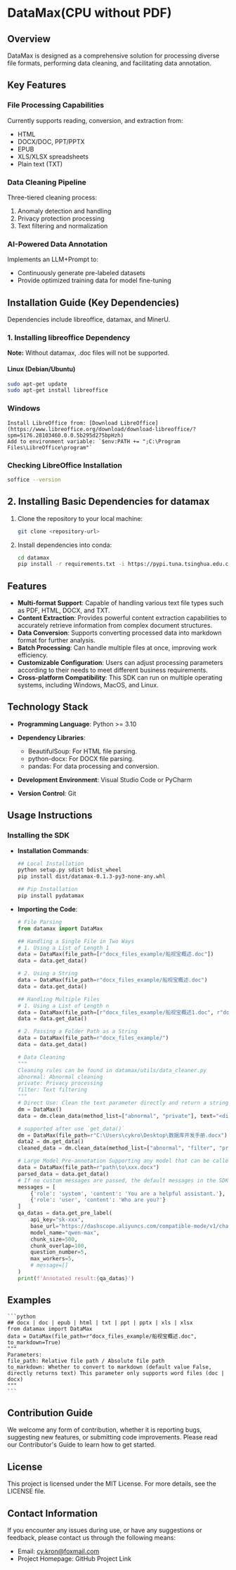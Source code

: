 # DataMax(CPU without PDF)

## Overview
DataMax is designed as a comprehensive solution for processing diverse file formats, performing data cleaning, and facilitating data annotation.

## Key Features

### File Processing Capabilities
Currently supports reading, conversion, and extraction from:
- HTML  
- DOCX/DOC, PPT/PPTX  
- EPUB
- XLS/XLSX spreadsheets  
- Plain text (TXT)  

### Data Cleaning Pipeline
Three-tiered cleaning process:
1. Anomaly detection and handling  
2. Privacy protection processing  
3. Text filtering and normalization  

### AI-Powered Data Annotation
Implements an LLM+Prompt to:
- Continuously generate pre-labeled datasets  
- Provide optimized training data for model fine-tuning  


## Installation Guide (Key Dependencies)
Dependencies include libreoffice, datamax, and MinerU.

### 1. Installing libreoffice Dependency
**Note:** Without datamax, .doc files will not be supported.

#### Linux (Debian/Ubuntu)
```bash
sudo apt-get update
sudo apt-get install libreoffice
```
### Windows
```text
Install LibreOffice from: [Download LibreOffice](https://www.libreoffice.org/download/download-libreoffice/?spm=5176.28103460.0.0.5b295d275bpHzh)  
Add to environment variable: `$env:PATH += ";C:\Program Files\LibreOffice\program"`
```
### Checking LibreOffice Installation
```bash
soffice --version
```



##  2. Installing Basic Dependencies for datamax
1. Clone the repository to your local machine:
   ```bash
   git clone <repository-url>
   ```
2. Install dependencies into conda:
   ```bash
   cd datamax
   pip install -r requirements.txt -i https://pypi.tuna.tsinghua.edu.cn/simple
   ```


## Features
- **Multi-format Support**: Capable of handling various text file types such as PDF, HTML, DOCX, and TXT.
- **Content Extraction**: Provides powerful content extraction capabilities to accurately retrieve information from complex document structures.
- **Data Conversion**: Supports converting processed data into markdown format for further analysis.
- **Batch Processing**: Can handle multiple files at once, improving work efficiency.
- **Customizable Configuration**: Users can adjust processing parameters according to their needs to meet different business requirements.
- **Cross-platform Compatibility**: This SDK can run on multiple operating systems, including Windows, MacOS, and Linux.


## Technology Stack

- **Programming Language**: Python >= 3.10  
- **Dependency Libraries**:
  - BeautifulSoup: For HTML file parsing.  
  - python-docx: For DOCX file parsing.  
  - pandas: For data processing and conversion.  

- **Development Environment**: Visual Studio Code or PyCharm  
- **Version Control**: Git  

## Usage Instructions
### Installing the SDK
- **Installation Commands**:
  ```bash
  ## Local Installation
  python setup.py sdist bdist_wheel
  pip install dist/datamax-0.1.3-py3-none-any.whl
  
  ## Pip Installation
  pip install pydatamax
  ```
  

- **Importing the Code**:
    ```python
    # File Parsing
    from datamax import DataMax
    
    ## Handling a Single File in Two Ways
    # 1. Using a List of Length 1
    data = DataMax(file_path=[r"docx_files_example/船视宝概述.doc"])
    data = data.get_data()
    
    # 2. Using a String
    data = DataMax(file_path=r"docx_files_example/船视宝概述.doc")
    data = data.get_data()
    
    ## Handling Multiple Files
    # 1. Using a List of Length n
    data = DataMax(file_path=[r"docx_files_example/船视宝概述1.doc", r"docx_files_example/船视宝概述2.doc"])
    data = data.get_data()
    
    # 2. Passing a Folder Path as a String
    data = DataMax(file_path=r"docx_files_example/")
    data = data.get_data()
    
    # Data Cleaning
    """
    Cleaning rules can be found in datamax/utils/data_cleaner.py
    abnormal: Abnormal cleaning
    private: Privacy processing
    filter: Text filtering
    """
    # Direct Use: Clean the text parameter directly and return a string
    dm = DataMax()
    data = dm.clean_data(method_list=["abnormal", "private"], text="<div></div>你好 18717777777 \n\n\n\n")
    
    # supported after use `get_data()`
    dm = DataMax(file_path=r"C:\Users\cykro\Desktop\数据库开发手册.docx")
    data2 = dm.get_data()
    cleaned_data = dm.clean_data(method_list=["abnormal", "filter", "private"])
    
    # Large Model Pre-annotation Supporting any model that can be called via OpenAI SDK
    data = DataMax(file_path=r"path\to\xxx.docx")
    parsed_data = data.get_data()
    # If no custom messages are passed, the default messages in the SDK will be used
    messages = [
        {'role': 'system', 'content': 'You are a helpful assistant.'},
        {'role': 'user', 'content': 'Who are you?'}
    ]
    qa_datas = data.get_pre_label(
        api_key="sk-xxx",
        base_url="https://dashscope.aliyuncs.com/compatible-mode/v1/chat/completions",
        model_name="qwen-max",
        chunk_size=500,
        chunk_overlap=100,
        question_number=5,
        max_workers=5,
        # message=[]
    )
    print(f'Annotated result:{qa_datas}')
    ```


## Examples
    ```python
    ## docx | doc | epub | html | txt | ppt | pptx | xls | xlsx
    from datamax import DataMax
    data = DataMax(file_path=r"docx_files_example/船视宝概述.doc", to_markdown=True)
    """
    Parameters: 
    file_path: Relative file path / Absolute file path
    to_markdown: Whether to convert to markdown (default value False, directly returns text) This parameter only supports word files (doc | docx)
    """
    ```

## Contribution Guide
We welcome any form of contribution, whether it is reporting bugs, suggesting new features, or submitting code improvements. Please read our Contributor's Guide to learn how to get started.
## License
This project is licensed under the MIT License. For more details, see the LICENSE file.

## Contact Information
If you encounter any issues during use, or have any suggestions or feedback, please contact us through the following means:
- Email: cy.kron@foxmail.com
- Project Homepage: GitHub Project Link

